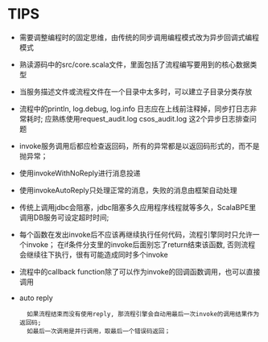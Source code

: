 
# TIPS

* 需要调整编程时的固定思维，由传统的同步调用编程模式改为异步回调式编程模式

* 熟读源码中的src/core.scala文件，里面包括了流程编写要用到的核心数据类型

* 当服务描述文件或流程文件在一个目录中太多时，可以建立子目录分类存放

* 流程中的println, log.debug, log.info 日志应在上线前注释掉，同步打日志非常耗时; 
  应熟练使用request_audit.log csos_audit.log 这2个异步日志排查问题

* invoke服务调用后都应检查返回码，所有的异常都是以返回码形式的，而不是抛异常；
  
* 使用invokeWithNoReply进行消息投递

* 使用invokeAutoReply只处理正常的消息，失败的消息由框架自动处理

* 传统上调用jdbc会阻塞，jdbc阻塞多久应用程序线程就等多久，ScalaBPE里调用DB服务可设定超时时间; 

* 每个函数在发出invoke后不应该再继续执行任何代码，流程引擎同时只允许一个invoke；
  在if条件分支里的invoke后面别忘了return结束该函数, 否则流程会继续往下执行，很有可能造成同时多个invoke

* 流程中的callback function除了可以作为invoke的回调函数调用，也可以直接调用

* auto reply

        如果流程结束而没有使用reply, 那流程引擎会自动用最后一次invoke的调用结果作为返回码;
        如最后一次调用是并行调用，取最后一个错误码返回；

